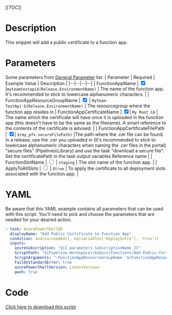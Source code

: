 [[_TOC_]]

# Description

This snippet will add a public certificate to a function app.

# Parameters

Some parameters from [General Parameter](/Azure/AzDocs-v1/Scripts) list.
| Parameter | Required | Example Value | Description |
|--|--|--|--|
| FunctionAppName | <input type="checkbox" checked> |`myteamtestapi$(Release.EnvironmentName)` | The name of the function app. It's recommended to stick to lowercase alphanumeric characters. |
| FunctionAppResourceGroupName | <input type="checkbox" checked> | `MyTeam-TestApi-$(Release.EnvironmentName)` | The resourcegroup where the function app resides in
| FunctionAppCertificateName | <input type="checkbox" checked>| `My Root CA` | The name which the certificate will have once it is uploaded in the function app (this doesn't have to be the same as the filename). A smart reference to the contents of the certificate is advised. |
| FunctionAppCertificateFilePath | <input type="checkbox" checked>| `$(my_pfx.secureFilePath)` |The path where the .cer file can be found. In a release, use the .cer you uploaded in (It's recommended to stick to lowercase alphanumeric characters when naming the .cer files in the portal) "secure files" (Pipelines\Library) and use the task "download a secure file". Set the certificatePath in the task output variables Reference name |
| FunctionSlotName | <input type="checkbox"> | `staging` | The slot name of the function app. |
| ApplyToAllSlots | <input type="checkbox"> | `$true` | To apply the certificate to all deployment slots associated with the function app. |

# YAML

Be aware that this YAML example contains all parameters that can be used with this script. You'll need to pick and choose the parameters that are needed for your desired action.

```yaml
- task: AzurePowerShell@5
  displayName: "Add Public Certificate to Function App"
  condition: and(succeeded(), eq(variables['DeployInfra'], 'true'))
  inputs:
    azureSubscription: "${{ parameters.SubscriptionName }}"
    ScriptPath: "$(Pipeline.Workspace)/AzDocs/Functions/Add-Public-Certificate-to-Function-App.ps1"
    ScriptArguments: "-FunctionAppResourceGroupName '$(FunctionAppResourceGroupName)' -FunctionAppName '$(FunctionAppName)' -FunctionAppCertificateName '$(FunctionAppCertificateName)' -FunctionAppCertificateFilePath '$(FunctionAppCertificateFilePath)' -AppServiceSlotName '$(AppServiceSlotName)' -ApplyToAllSlots $(ApplyToAllSlots)"
    FailOnStandardError: true
    azurePowerShellVersion: LatestVersion
    pwsh: true
```

# Code

[Click here to download this script](../../../../../src/Functions/Add-Public-Certificate-to-Function-App.ps1)

